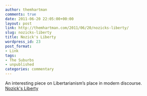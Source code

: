 ```yaml
---
author: themhartman
comments: true
date: 2011-06-20 22:05:00+00:00
layout: post
link: http://themhartman.com/2011/06/20/nozicks-liberty/
slug: nozicks-liberty
title: Nozick's Liberty
wordpress_id: 23
post_format:
- Link
tags:
- The Suburbs
- unpublished
categories: commentary
---
```


An interesting piece on Libertarianism’s place in modern discourse.
[Nozick's Liberty](http://www.slate.com/id/2297019/)
